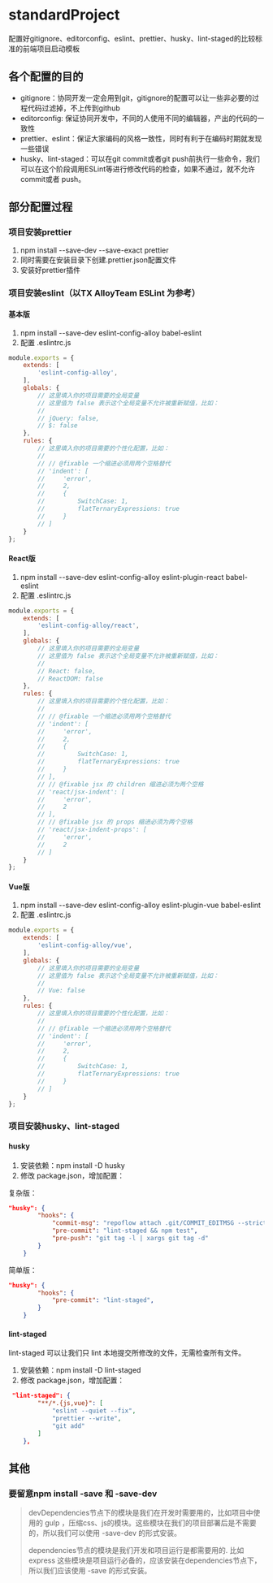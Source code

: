 # standardProject
配置好gitignore、editorconfig、eslint、prettier、husky、lint-staged的比较标准的前端项目启动模板

## 各个配置的目的

- gitignore：协同开发一定会用到git，gitignore的配置可以让一些非必要的过程代码过滤掉，不上传到github
- editorconfig: 保证协同开发中，不同的人使用不同的编辑器，产出的代码的一致性
- prettier、eslint：保证大家编码的风格一致性，同时有利于在编码时期就发现一些错误
- husky、lint-staged：可以在git commit或者git push前执行一些命令，我们可以在这个阶段调用ESLint等进行修改代码的检查，如果不通过，就不允许commit或者 push。

## 部分配置过程

### 项目安装prettier
1. npm install --save-dev --save-exact prettier
2. 同时需要在安装目录下创建.prettier.json配置文件
3. 安装好prettier插件

### 项目安装eslint（以TX AlloyTeam ESLint 为参考）

#### 基本版
1. npm install --save-dev eslint-config-alloy babel-eslint
2. 配置 .eslintrc.js
```javascript
module.exports = {
    extends: [
        'eslint-config-alloy',
    ],
    globals: {
        // 这里填入你的项目需要的全局变量
        // 这里值为 false 表示这个全局变量不允许被重新赋值，比如：
        //
        // jQuery: false,
        // $: false
    },
    rules: {
        // 这里填入你的项目需要的个性化配置，比如：
        //
        // // @fixable 一个缩进必须用两个空格替代
        // 'indent': [
        //     'error',
        //     2,
        //     {
        //         SwitchCase: 1,
        //         flatTernaryExpressions: true
        //     }
        // ]
    }
};
```

#### React版
1. npm install --save-dev eslint-config-alloy eslint-plugin-react babel-eslint
2. 配置 .eslintrc.js
```javascript
module.exports = {
    extends: [
        'eslint-config-alloy/react',
    ],
    globals: {
        // 这里填入你的项目需要的全局变量
        // 这里值为 false 表示这个全局变量不允许被重新赋值，比如：
        //
        // React: false,
        // ReactDOM: false
    },
    rules: {
        // 这里填入你的项目需要的个性化配置，比如：
        //
        // // @fixable 一个缩进必须用两个空格替代
        // 'indent': [
        //     'error',
        //     2,
        //     {
        //         SwitchCase: 1,
        //         flatTernaryExpressions: true
        //     }
        // ],
        // // @fixable jsx 的 children 缩进必须为两个空格
        // 'react/jsx-indent': [
        //     'error',
        //     2
        // ],
        // // @fixable jsx 的 props 缩进必须为两个空格
        // 'react/jsx-indent-props': [
        //     'error',
        //     2
        // ]
    }
};
```

#### Vue版
1. npm install --save-dev eslint-config-alloy eslint-plugin-vue babel-eslint
2. 配置 .eslintrc.js
```javascript
module.exports = {
    extends: [
        'eslint-config-alloy/vue',
    ],
    globals: {
        // 这里填入你的项目需要的全局变量
        // 这里值为 false 表示这个全局变量不允许被重新赋值，比如：
        //
        // Vue: false
    },
    rules: {
        // 这里填入你的项目需要的个性化配置，比如：
        //
        // // @fixable 一个缩进必须用两个空格替代
        // 'indent': [
        //     'error',
        //     2,
        //     {
        //         SwitchCase: 1,
        //         flatTernaryExpressions: true
        //     }
        // ]
    }
};
```


### 项目安装husky、lint-staged

#### husky
1. 安装依赖：npm install -D husky
2. 修改 package.json，增加配置：

复杂版：
```json
"husky": {
        "hooks": {
            "commit-msg": "repoflow attach .git/COMMIT_EDITMSG --strict && commitlint -E HUSKY_GIT_PARAMS",
            "pre-commit": "lint-staged && npm test",
            "pre-push": "git tag -l | xargs git tag -d"
        }
    }
```

简单版：
```json
"husky": {
        "hooks": {
            "pre-commit": "lint-staged",
        }
    }
```

#### lint-staged
lint-staged 可以让我们只 lint 本地提交所修改的文件，无需检查所有文件。

1. 安装依赖：npm install -D lint-staged
2. 修改 package.json，增加配置：
```json
 "lint-staged": {
        "**/*.{js,vue}": [
            "eslint --quiet --fix",
            "prettier --write",
            "git add"
        ]
    },
```

## 其他
### 要留意npm install -save 和 -save-dev

> devDependencies节点下的模块是我们在开发时需要用的，比如项目中使用的 gulp ，压缩css、js的模块。这些模块在我们的项目部署后是不需要的，所以我们可以使用 -save-dev 的形式安装。
>
> dependencies节点的模块是我们开发和项目运行是都需要用的. 比如 express 这些模块是项目运行必备的，应该安装在dependencies节点下，所以我们应该使用 -save 的形式安装。
